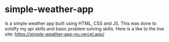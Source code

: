 # simple-weather-app
Is  a simple weather app built using HTML, CSS and JS. This was done to solidfy my api skills and basic problem solving skills.
Here is a like to the live site: https://simple-weather-app-nu.vercel.app/
